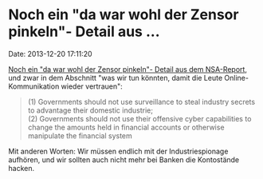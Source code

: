 Noch ein \"da war wohl der Zensor pinkeln\"- Detail aus \...
============================================================

Date: 2013-12-20 17:11:20

[Noch ein \"da war wohl der Zensor pinkeln\"- Detail aus dem
NSA-Report](https://twitter.com/trevortimm/status/413423839922884608),
und zwar in dem Abschnitt \"was wir tun könnten, damit die Leute
Online-Kommunikation wieder vertrauen\":

> \(1) Governments should not use surveillance to steal industry secrets to
> advantage their domestic industrie;\
> (2) Governments should not use their offensive cyber capabilities to
> change the amounts held in financial accounts or otherwise manipulate
> the financial system

Mit anderen Worten: Wir müssen endlich mit der Industriespionage
aufhören, und wir sollten auch nicht mehr bei Banken die Kontostände
hacken.
